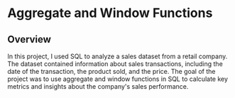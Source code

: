 # Aggregate and Window Functions
## Overview
In this project, I used SQL to analyze a sales dataset from a retail company. The dataset contained information about sales transactions, including the date of the transaction, the product sold, and the price. The goal of the project was to use aggregate and window functions in SQL to calculate key metrics and insights about the company's sales performance.
